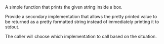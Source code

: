 A simple function that prints the given string inside a box.

Provide a secondary implementation that allows the pretty printed value to be returned
as a pretty formatted string instead of immediately printing it to stdout.

The caller will choose which implementation to call based on the situation.

